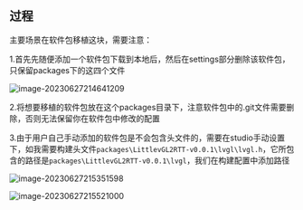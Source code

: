 ## 过程

主要场景在软件包移植这块，需要注意：

1.首先先随便添加一个软件包下载到本地后，然后在settings部分删除该软件包，只保留packages下的这四个文件

![image-20230627214641209](https://cdn.jsdelivr.net/gh/kurisaW/picbed/img2023/202306272146677.png)

2.将想要移植的软件包放在这个packages目录下，注意软件包中的.git文件需要删除，否则无法保留你在软件包中修改的配置

3.由于用户自己手动添加的软件包是不会包含头文件的，需要在studio手动设置下，如我需要构建头文件`packages\LittlevGL2RTT-v0.0.1\lvgl\lvgl.h`，它所包含的路径是`packages\LittlevGL2RTT-v0.0.1\lvgl`，我们在构建配置中添加路径

![image-20230627215351598](https://cdn.jsdelivr.net/gh/kurisaW/picbed/img2023/202306272153761.png)

![image-20230627215521000](https://cdn.jsdelivr.net/gh/kurisaW/picbed/img2023/202306272155132.png)